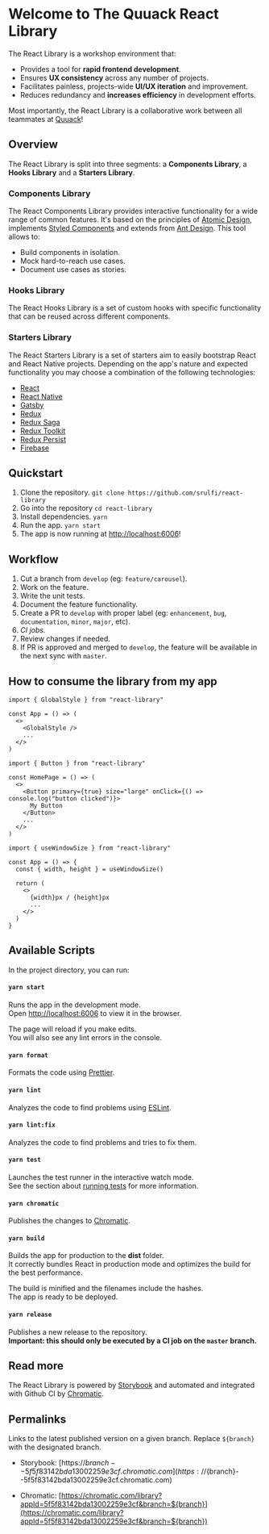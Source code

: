 # Welcome to The Quuack React Library

The React Library is a workshop environment that:

- Provides a tool for **rapid frontend development**.
- Ensures **UX consistency** across any number of projects.
- Facilitates painless, projects-wide **UI/UX iteration** and improvement.
- Reduces redundancy and **increases efficiency** in development efforts.

Most importantly, the React Library is a collaborative work between all teammates at [Quuack](https://www.quuack.com/)!

## Overview

The React Library is split into three segments: a **Components Library**, a **Hooks Library** and a **Starters Library**.

### Components Library

The React Components Library provides interactive functionality for a wide range of common features. It's based on the principles of [Atomic Design](http://atomicdesign.bradfrost.com/), implements [Styled Components](https://styled-components.com/) and extends from [Ant Design](https://ant.design/). This tool allows to:

- Build components in isolation.
- Mock hard-to-reach use cases.
- Document use cases as stories.

### Hooks Library

The React Hooks Library is a set of custom hooks with specific functionality that can be reused across different components.

### Starters Library

The React Starters Library is a set of starters aim to easily bootstrap React and React Native projects. Depending on the app's nature and expected functionality you may choose a combination of the following technologies:

- [React](https://es.reactjs.org/)
- [React Native](https://reactnative.dev/)
- [Gatsby](https://www.gatsbyjs.com/)
- [Redux](https://es.redux.js.org/)
- [Redux Saga](https://redux-saga.js.org/)
- [Redux Toolkit](https://redux-toolkit.js.org/)
- [Redux Persist](https://github.com/rt2zz/redux-persist)
- [Firebase](https://firebase.google.com/)

## Quickstart

1. Clone the repository.
`git clone https://github.com/srulfi/react-library`
2. Go into the repository
`cd react-library`
3. Install dependencies.
`yarn`
4. Run the app.
`yarn start`
5. The app is now running at [http://localhost:6006](http://localhost:6006)!

## Workflow

1. Cut a branch from `develop` (eg: `feature/carousel`).
2. Work on the feature.
3. Write the unit tests.
4. Document the feature functionality.
5. Create a PR to `develop` with proper label (eg: `enhancement`, `bug`, `documentation`, `minor`, `major`, etc).
6. <em>CI jobs.</em>
7. Review changes if needed.
8. If PR is approved and merged to `develop`, the feature will be available in the next sync with `master`.

## How to consume the library from my app
```
import { GlobalStyle } from "react-library"

const App = () => (
  <>
    <GlobalStyle />
    ...
  </>
)
```
```
import { Button } from "react-library"

const HomePage = () => (
  <>
    <Button primary={true} size="large" onClick={() => console.log("button clicked")}>
      My Button
    </Button>
    ...
  </>
)
```
```
import { useWindowSize } from "react-library"

const App = () => {
  const { width, height } = useWindowSize()

  return (
    <>
      {width}px / {height}px
      ...
    </>
  )
}
``` 

## Available Scripts

In the project directory, you can run:

#### `yarn start`

Runs the app in the development mode.<br />
Open [http://localhost:6006](http://localhost:6006) to view it in the browser.

The page will reload if you make edits.<br />
You will also see any lint errors in the console.

#### `yarn format`

Formats the code using [Prettier](https://prettier.io/).

#### `yarn lint`

Analyzes the code to find problems using [ESLint](https://eslint.org/).

#### `yarn lint:fix`

Analyzes the code to find problems and tries to fix them.

#### `yarn test`

Launches the test runner in the interactive watch mode.<br />
See the section about [running tests](https://facebook.github.io/create-react-app/docs/running-tests) for more information.

#### `yarn chromatic`

Publishes the changes to [Chromatic](https://www.chromatic.com/).

#### `yarn build`

Builds the app for production to the **dist** folder.<br />
It correctly bundles React in production mode and optimizes the build for the best performance.<br />

The build is minified and the filenames include the hashes.<br />
The app is ready to be deployed.

#### `yarn release`

Publishes a new release to the repository.<br />
**Important: this should only be executed by a CI job on the `master` branch.**

## Read more

The React Library is powered by [Storybook](https://storybook.js.org/) and automated and integrated with Github CI by [Chromatic](https://www.chromatic.com/).

## Permalinks

Links to the latest published version on a given branch. Replace `${branch}` with the designated branch.<br />

- Storybook: [https://${branch}--5f5f83142bda13002259e3cf.chromatic.com](https://${branch}--5f5f83142bda13002259e3cf.chromatic.com)

- Chromatic: [https://chromatic.com/library?appId=5f5f83142bda13002259e3cf&branch=${branch}](https://chromatic.com/library?appId=5f5f83142bda13002259e3cf&branch=${branch})
